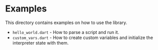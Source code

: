 # Examples
This directory contains examples on how to use the library.
- `hello_world.dart` - How to parse a script and run it.
- `custom_vars.dart` - How to create custom variables and initialize the interpreter state with them.